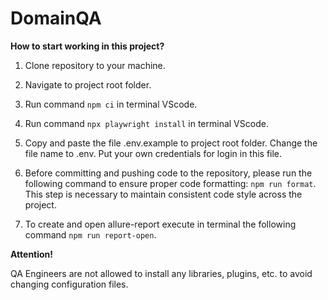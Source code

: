 # DomainQA

**How to start working in this project?**

1. Clone repository to your machine.

2. Navigate to project root folder.

3. Run command ```npm ci``` in terminal VScode.

4. Run command ```npx playwright install``` in terminal VScode.

5. Copy and paste the file .env.example to project root folder. Сhange the file name to .env. Put your own credentials for login in this file.

6. Before committing and pushing code to the repository, please run the following command to ensure proper code formatting:
```npm run format```. This step is necessary to maintain consistent code style across the project.

7. To create and open allure-report execute in terminal the following command ```npm run report-open```.

**Attention!**

QA Engineers are not allowed to install any libraries, plugins, etc. to avoid changing configuration files.